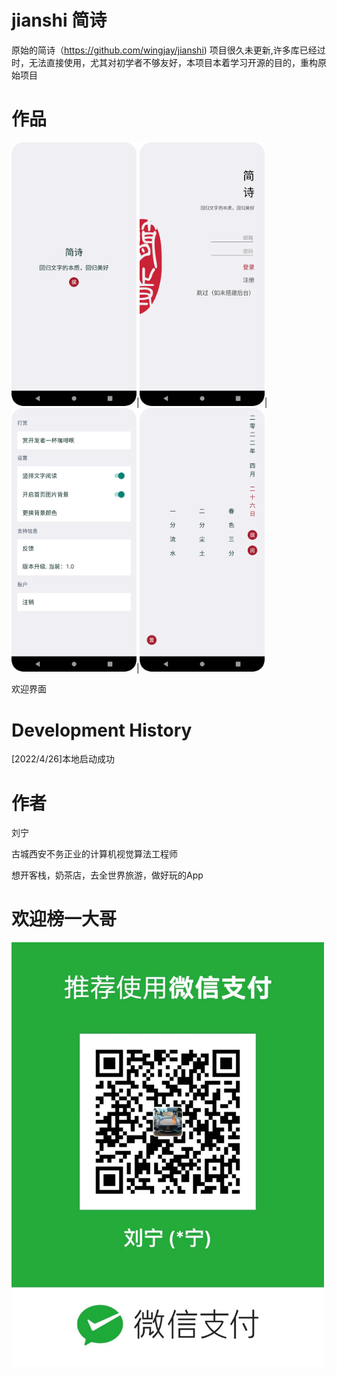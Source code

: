 # jianshi 简诗
原始的简诗（https://github.com/wingjay/jianshi) 项目很久未更新,许多库已经过时，无法直接使用，尤其对初学者不够友好，本项目本着学习开源的目的，重构原始项目
# 作品
<img src="https://github.com/ningerlove/jianshi/blob/main/app/src/main/res/jiemian/welcome.png" width="200"/>|<img src="https://github.com/ningerlove/jianshi/blob/main/app/src/main/res/jiemian/signup.png" width="200"/>|<img src="https://github.com/ningerlove/jianshi/blob/main/app/src/main/res/jiemian/setting.png" width="200"/>|<img src="https://github.com/ningerlove/jianshi/blob/main/app/src/main/res/jiemian/main.png" width="200"/>

欢迎界面

# Development History
[2022/4/26]本地启动成功
# 作者
刘宁

古城西安不务正业的计算机视觉算法工程师

想开客栈，奶茶店，去全世界旅游，做好玩的App
# 欢迎榜一大哥
<img src="https://github.com/ningerlove/jianshi/blob/main/app/src/main/res/mipmap-mdpi/pay_weixing_liuning.jpg" width="500px">
